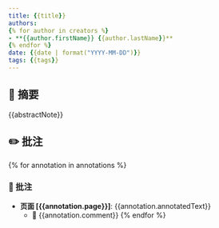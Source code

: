 ```yaml
---
title: {{title}}
authors: 
{% for author in creators %}
- **{{author.firstName}} {{author.lastName}}**
{% endfor %}
date: {{date | format("YYYY-MM-DD")}}
tags: {{tags}}
---
```


## 📖 摘要
{{abstractNote}}

## ✏️ 批注
{% for annotation in annotations %}
### 📌 批注
- **页面 [{{annotation.page}}]**: {{annotation.annotatedText}}
  - 💬 {{annotation.comment}}
{% endfor %}